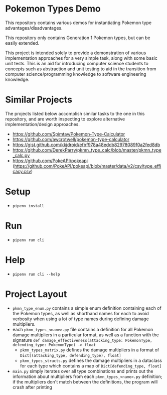 # Pokemon Types Demo

This repository contains various demos for instantiating Pokemon type advantages/disadvantages.

This repository only contains Generation 1 Pokemon types, but can be easily extended.

This project is intended solely to provide a demonstration of various implementation approaches for a very simple task, along with some basic unit tests. This is an aid for introducing computer science students to concepts such as abstraction and unit testing to aid in the transition from computer science/programming knowledge to software engineering knowledge.

# Similar Projects

The projects listed below accomplish similar tasks to the one in this repository, and are worth inspecting to explore alternative implementation/design approaches.

- https://github.com/Spimtav/Pokemon-Type-Calculator
- https://github.com/awcrotwell/pokemon-type-calculator
- https://gist.github.com/kkjdroid/efbf978a48eddb82978089f0a2fed8db
- https://github.com/DerekParry/pkmn_type_calc/blob/master/pkmn_type_calc.py
- https://github.com/PokeAPI/pokeapi (https://github.com/PokeAPI/pokeapi/blob/master/data/v2/csv/type_efficacy.csv)

# Setup

- `pipenv install`

# Run

- `pipenv run cli`

# Help

- `pipenv run cli --help`

# Project Layout

- `pkmn_type_enum.py` contains a simple enum definition containing each of the Pokemon types, as well as shorthand names for each to avoid verbosity when using a lot of type names during defining damage multipliers.
- each `pkmn_types_<name>.py` file contains a definition for all Pokemon damage multipliers in a particular format, as well as a function with the signature `def damage_effectiveness(attacking_type: PokemonType, defending_type: PokemonType) -> float`
  - `pkmn_types_matrix.py` defines the damage multipliers in a format of `Dict[(attacking_type, defending_type), float]`
  - `pkmn_types_structs.py` defines the damage multipliers in a dataclass for each type which contains a map of `Dict[defending_type, float]`
- `main.py` simply iterates over all type combinations and prints out the information about multipliers from each `pkmn_types_<name>.py` definition; if the multipliers don't match between the definitions, the program will crash after printing
